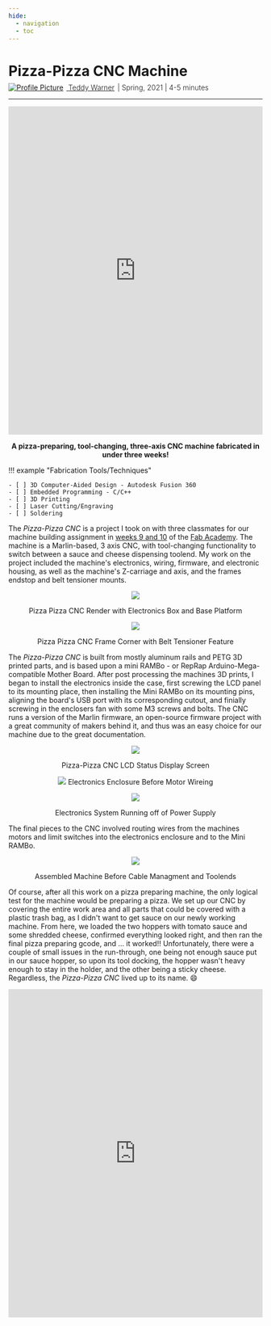 ```yaml
---
hide:
  - navigation
  - toc
---
```


<link rel="stylesheet" href="../../assets/css/projects/project.css">

<script src="https://kit.fontawesome.com/79ff35ecec.js" crossorigin="anonymous"></script>

# Pizza-Pizza CNC Machine

<div style="margin-top: -0.8em;">
  <span class="abtlinks"><a href="https://teddywarner.org/About-Me/about/"><img src="https://avatars.githubusercontent.com/u/48384497" alt="Profile Picture" class="profilepic"><span class="abt" style="font-weight: 300; padding-left: 6px;"> Teddy Warner</a><span class="abt" style="font-weight: 300; padding-left: 6px;"><span class="year">| Spring, 2021 </span>| <i class="far fa-clock"></i> 4-5 minutes</span></span></span>
</div>

---

<center>

<iframe width="100%" height="650" src="https://www.youtube.com/embed/MYHNym9zk10" title="Toolchange Testing" frameborder="0" allow="accelerometer; autoplay; clipboard-write; encrypted-media; gyroscope; picture-in-picture" allowfullscreen></iframe>

**A pizza-preparing, tool-changing, three-axis CNC machine fabricated in under three weeks!**

</center>

!!! example "Fabrication Tools/Techniques"

    - [ ] 3D Computer-Aided Design - Autodesk Fusion 360
    - [ ] Embedded Programming - C/C++ 
    - [ ] 3D Printing
    - [ ] Laser Cutting/Engraving
    - [ ] Soldering

The *Pizza-Pizza CNC* is a project I took on with three classmates for our machine building assignment in [weeks 9 and 10](http://fabacademy.org/2021/labs/charlotte/Group%20Assignments/week07%20%28Pizza-Pizza%29/) of the [Fab Academy](https://fabacademy.org/). The machine is a Marlin-based, 3 axis CNC, with tool-changing functionality to switch between a sauce and cheese dispensing toolend. My work on the project included the machine's electronics, wiring, firmware, and electronic housing, as well as the machine's Z-carriage and axis, and the frames endstop and belt tensioner mounts.

<center>

![](http://fabacademy.org/2021/labs/charlotte/students/theodore-warner/images/week09/FullRenderWBase.png)
  <figcaption>Pizza Pizza CNC Render with Electronics Box and Base Platform</figcaption>

![](http://fabacademy.org/2021/labs/charlotte/students/theodore-warner/images/week09/BeltTensioner.png)
  <figcaption>Pizza Pizza CNC Frame Corner with Belt Tensioner Feature</figcaption>

</center>

The *Pizza-Pizza CNC* is built from mostly aluminum rails and PETG 3D printed parts, and is based upon a mini RAMBo - or RepRap Arduino-Mega-compatible Mother Board. After post processing the machines 3D prints, I began to install the electronics inside the case, first screwing the LCD panel to its mounting place, then installing the Mini RAMBo on its mounting pins, aligning the board's USB port with its corresponding cutout, and finially screwing in the enclosers fan with some M3 screws and bolts. The CNC runs a version of the Marlin firmware, an open-source firmware project with a great community of makers behind it, and thus was an easy choice for our machine due to the great documentation. 

<center>

![](http://fabacademy.org/2021/labs/charlotte/students/theodore-warner/images/week09/StatusScreen.jpg)
  <figcaption>Pizza-Pizza CNC LCD Status Display Screen</figcaption>

![](http://fabacademy.org/2021/labs/charlotte/students/theodore-warner/images/week09/electronicboxlights.jpg)
  <figc aption>Electronics Enclosure Before Motor Wireing</figcaption>

![](http://fabacademy.org/2021/labs/charlotte/students/theodore-warner/images/week09/powersupplysystem.jpg)
  <figcaption>Electronics System Running off of Power Supply</figcaption>

</center>

The final pieces to the CNC involved routing wires from the machines motors and limit switches into the electronics enclosure and to the Mini RAMBo.

<center>

![](http://fabacademy.org/2021/labs/charlotte/students/theodore-warner/images/week09/machineassembled.jpg)
  <figcaption>Assembled Machine Before Cable Managment and Toolends</figcaption>

</center>

Of course, after all this work on a pizza preparing machine, the only logical test for the machine would be preparing a pizza. We set up our CNC by covering the entire work area and all parts that could be covered with a plastic trash bag, as I didn't want to get sauce on our newly working machine. From here, we loaded the two hoppers with tomato sauce and some shredded cheese, confirmed everything looked right, and then ran the final pizza preparing gcode, and ... it worked!! Unfortunately, there were a couple of small issues in the run-through, one being not enough sauce put in our sauce hopper, so upon its tool docking, the hopper wasn't heavy enough to stay in the holder, and the other being a sticky cheese. Regardless, the *Pizza-Pizza CNC* lived up to its name. :smile:

<center>

<iframe width="100%" height="650" src="https://www.youtube.com/embed/Tk6OREM7gic" title="YouTube video player" frameborder="0" allow="accelerometer; autoplay; clipboard-write; encrypted-media; gyroscope; picture-in-picture" allowfullscreen></iframe>

</center>